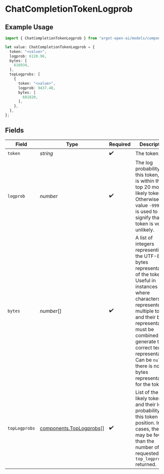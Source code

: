 # ChatCompletionTokenLogprob

## Example Usage

```typescript
import { ChatCompletionTokenLogprob } from "argot-open-ai/models/components";

let value: ChatCompletionTokenLogprob = {
  token: "<value>",
  logprob: 6120.96,
  bytes: [
    616934,
  ],
  topLogprobs: [
    {
      token: "<value>",
      logprob: 9437.48,
      bytes: [
        681820,
      ],
    },
  ],
};
```

## Fields

| Field                                                                                                                                                                                                                                                                                                              | Type                                                                                                                                                                                                                                                                                                               | Required                                                                                                                                                                                                                                                                                                           | Description                                                                                                                                                                                                                                                                                                        |
| ------------------------------------------------------------------------------------------------------------------------------------------------------------------------------------------------------------------------------------------------------------------------------------------------------------------ | ------------------------------------------------------------------------------------------------------------------------------------------------------------------------------------------------------------------------------------------------------------------------------------------------------------------ | ------------------------------------------------------------------------------------------------------------------------------------------------------------------------------------------------------------------------------------------------------------------------------------------------------------------ | ------------------------------------------------------------------------------------------------------------------------------------------------------------------------------------------------------------------------------------------------------------------------------------------------------------------ |
| `token`                                                                                                                                                                                                                                                                                                            | *string*                                                                                                                                                                                                                                                                                                           | :heavy_check_mark:                                                                                                                                                                                                                                                                                                 | The token.                                                                                                                                                                                                                                                                                                         |
| `logprob`                                                                                                                                                                                                                                                                                                          | *number*                                                                                                                                                                                                                                                                                                           | :heavy_check_mark:                                                                                                                                                                                                                                                                                                 | The log probability of this token, if it is within the top 20 most likely tokens. Otherwise, the value `-9999.0` is used to signify that the token is very unlikely.                                                                                                                                               |
| `bytes`                                                                                                                                                                                                                                                                                                            | *number*[]                                                                                                                                                                                                                                                                                                         | :heavy_check_mark:                                                                                                                                                                                                                                                                                                 | A list of integers representing the UTF-8 bytes representation of the token. Useful in instances where characters are represented by multiple tokens and their byte representations must be combined to generate the correct text representation. Can be `null` if there is no bytes representation for the token. |
| `topLogprobs`                                                                                                                                                                                                                                                                                                      | [components.TopLogprobs](../../models/components/toplogprobs.md)[]                                                                                                                                                                                                                                                 | :heavy_check_mark:                                                                                                                                                                                                                                                                                                 | List of the most likely tokens and their log probability, at this token position. In rare cases, there may be fewer than the number of requested `top_logprobs` returned.                                                                                                                                          |